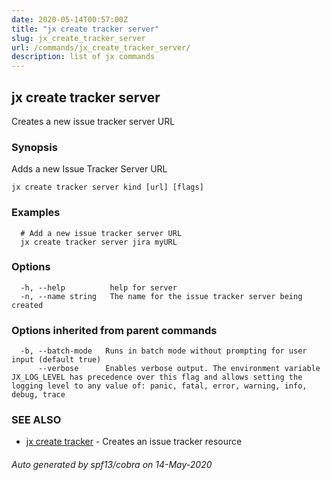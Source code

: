 ```yaml
---
date: 2020-05-14T00:57:00Z
title: "jx create tracker server"
slug: jx_create_tracker_server
url: /commands/jx_create_tracker_server/
description: list of jx commands
---
```

## jx create tracker server

Creates a new issue tracker server URL

### Synopsis

Adds a new Issue Tracker Server URL

```
jx create tracker server kind [url] [flags]
```

### Examples

```
  # Add a new issue tracker server URL
  jx create tracker server jira myURL
```

### Options

```
  -h, --help          help for server
  -n, --name string   The name for the issue tracker server being created
```

### Options inherited from parent commands

```
  -b, --batch-mode   Runs in batch mode without prompting for user input (default true)
      --verbose      Enables verbose output. The environment variable JX_LOG_LEVEL has precedence over this flag and allows setting the logging level to any value of: panic, fatal, error, warning, info, debug, trace
```

### SEE ALSO

* [jx create tracker](/commands/jx_create_tracker/)	 - Creates an issue tracker resource

###### Auto generated by spf13/cobra on 14-May-2020
